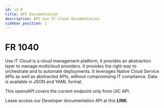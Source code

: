 ```yaml
---
id: v2.0
title: API Documentation
description: API Use IT cloud documentation
sidebar_position: 1
---
```


# FR 1040

Use IT Cloud is a cloud management platform, it provides an abstraction layer to manage multicloud providers. It provides the right way to orchestrate and to automate deployments. It leverages Native Cloud Service APIs as well as abstracted APIs, without compromising IT compliance. Data is available in JSON and YAML format.

This opensAPI covers the current endpoint only from UIC API.

Lease access our Developer documentation API at this <a to="/api/v2.0/" target="_blank">**LINK**.</a>
